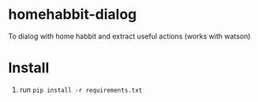 # homehabbit-dialog
To dialog with home habbit and extract useful actions (works with watson)

# Install

1. run `pip install -r requirements.txt`